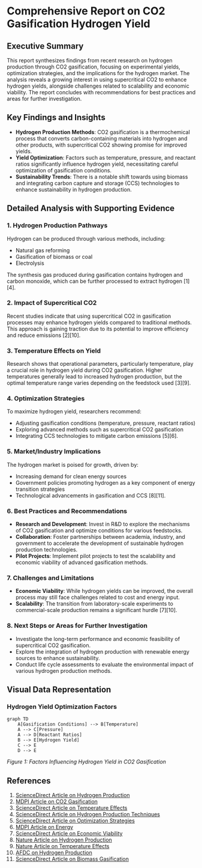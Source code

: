 # Comprehensive Report on CO2 Gasification Hydrogen Yield

## Executive Summary
This report synthesizes findings from recent research on hydrogen production through CO2 gasification, focusing on experimental yields, optimization strategies, and the implications for the hydrogen market. The analysis reveals a growing interest in using supercritical CO2 to enhance hydrogen yields, alongside challenges related to scalability and economic viability. The report concludes with recommendations for best practices and areas for further investigation.

## Key Findings and Insights
- **Hydrogen Production Methods**: CO2 gasification is a thermochemical process that converts carbon-containing materials into hydrogen and other products, with supercritical CO2 showing promise for improved yields.
- **Yield Optimization**: Factors such as temperature, pressure, and reactant ratios significantly influence hydrogen yield, necessitating careful optimization of gasification conditions.
- **Sustainability Trends**: There is a notable shift towards using biomass and integrating carbon capture and storage (CCS) technologies to enhance sustainability in hydrogen production.

## Detailed Analysis with Supporting Evidence

### 1. Hydrogen Production Pathways
Hydrogen can be produced through various methods, including:
- Natural gas reforming
- Gasification of biomass or coal
- Electrolysis

The synthesis gas produced during gasification contains hydrogen and carbon monoxide, which can be further processed to extract hydrogen [1][4].

### 2. Impact of Supercritical CO2
Recent studies indicate that using supercritical CO2 in gasification processes may enhance hydrogen yields compared to traditional methods. This approach is gaining traction due to its potential to improve efficiency and reduce emissions [2][10].

### 3. Temperature Effects on Yield
Research shows that operational parameters, particularly temperature, play a crucial role in hydrogen yield during CO2 gasification. Higher temperatures generally lead to increased hydrogen production, but the optimal temperature range varies depending on the feedstock used [3][9].

### 4. Optimization Strategies
To maximize hydrogen yield, researchers recommend:
- Adjusting gasification conditions (temperature, pressure, reactant ratios)
- Exploring advanced methods such as supercritical CO2 gasification
- Integrating CCS technologies to mitigate carbon emissions [5][6].

### 5. Market/Industry Implications
The hydrogen market is poised for growth, driven by:
- Increasing demand for clean energy sources
- Government policies promoting hydrogen as a key component of energy transition strategies
- Technological advancements in gasification and CCS [8][11].

### 6. Best Practices and Recommendations
- **Research and Development**: Invest in R&D to explore the mechanisms of CO2 gasification and optimize conditions for various feedstocks.
- **Collaboration**: Foster partnerships between academia, industry, and government to accelerate the development of sustainable hydrogen production technologies.
- **Pilot Projects**: Implement pilot projects to test the scalability and economic viability of advanced gasification methods.

### 7. Challenges and Limitations
- **Economic Viability**: While hydrogen yields can be improved, the overall process may still face challenges related to cost and energy input.
- **Scalability**: The transition from laboratory-scale experiments to commercial-scale production remains a significant hurdle [7][10].

### 8. Next Steps or Areas for Further Investigation
- Investigate the long-term performance and economic feasibility of supercritical CO2 gasification.
- Explore the integration of hydrogen production with renewable energy sources to enhance sustainability.
- Conduct life cycle assessments to evaluate the environmental impact of various hydrogen production methods.

## Visual Data Representation
### Hydrogen Yield Optimization Factors
```mermaid
graph TD
    A[Gasification Conditions] --> B[Temperature]
    A --> C[Pressure]
    A --> D[Reactant Ratios]
    B --> E[Hydrogen Yield]
    C --> E
    D --> E
```
*Figure 1: Factors Influencing Hydrogen Yield in CO2 Gasification*

## References
1. [ScienceDirect Article on Hydrogen Production](https://www.sciencedirect.com/science/article/abs/pii/S294990892400164X)
2. [MDPI Article on CO2 Gasification](https://www.mdpi.com/2673-4117/6/1/12)
3. [ScienceDirect Article on Temperature Effects](https://www.sciencedirect.com/science/article/pii/S0360319924038096)
4. [ScienceDirect Article on Hydrogen Production Techniques](https://www.sciencedirect.com/science/article/pii/S0360319924048614)
5. [ScienceDirect Article on Optimization Strategies](https://www.sciencedirect.com/science/article/abs/pii/S001623612401812X)
6. [MDPI Article on Energy](https://www.mdpi.com/1996-1073/18/8/2025)
7. [ScienceDirect Article on Economic Viability](https://www.sciencedirect.com/science/article/pii/S2214157X25008998)
8. [Nature Article on Hydrogen Production](https://www.nature.com/articles/s43247-025-02452-5)
9. [Nature Article on Temperature Effects](https://www.nature.com/articles/s41598-024-76966-x)
10. [AFDC on Hydrogen Production](https://afdc.energy.gov/fuels/hydrogen-production)
11. [ScienceDirect Article on Biomass Gasification](https://www.sciencedirect.com/science/article/abs/pii/S019689042401152X)